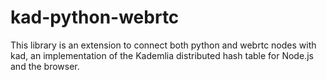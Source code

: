 kad-python-webrtc
===================

This library is an extension to connect both python and webrtc nodes with kad, an implementation of the Kademlia distributed hash table for Node.js and the browser.